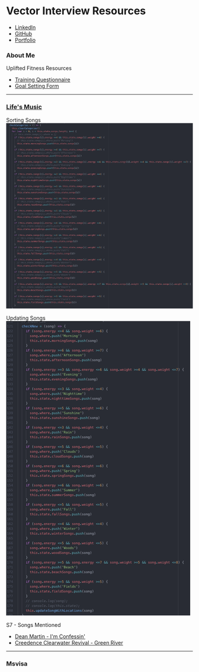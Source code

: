 # Vector Interview Resources
- [LinkedIn]((https://www.linkedin.com/in/gianni-nola/))
- [GitHub](https://github.com/Gnola)
- [Portfolio](https://www.gianninola.com/)


### About Me

Uplifted Fitness Resources
- <a href="./_assets/questions.pdf" download>Training Questionnaire</a>
- <a href="./_assets/goals.pdf" download>Goal Setting Form</a>

---

### [Life's Music](https://mern-music.herokuapp.com/)

Sorting Songs
![Check Categories](_assets/CheckCategories.png)

Updating Songs
![Check New](_assets/CheckNew.png)

S7 - Songs Mentioned
- [Dean Martin - I'm Confessin'](https://www.youtube.com/watch?v=8qLmbLj9yb8)
- [Creedence Clearwater Revival - Green River](https://www.youtube.com/watch?v=cYPK_sl7h44)

---

### Msvisa
